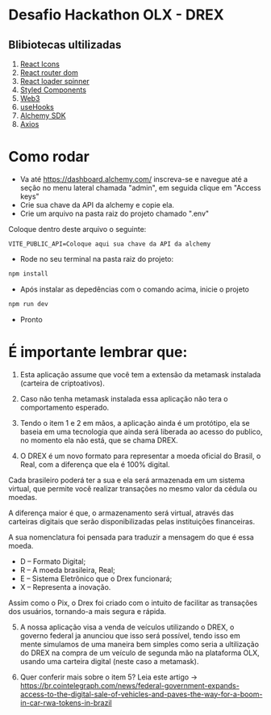 # Desafio Hackathon OLX - DREX

## Blibiotecas ultilizadas

1. [React Icons](https://www.npmjs.com/package/react-icons)
2. [React router dom](https://www.npmjs.com/package/react-router-dom)
3. [React loader spinner](https://www.npmjs.com/package/react-loader-spinner)
4. [Styled Components](https://www.npmjs.com/package/styled-components)
5. [Web3](https://www.npmjs.com/package/web3)
6. [useHooks](https://www.npmjs.com/package/@uidotdev/usehooks)
7. [Alchemy SDK](https://www.npmjs.com/package/alchemy-sdk)
8. [Axios](https://www.npmjs.com/package/axios)

# Como rodar

- Va até https://dashboard.alchemy.com/ inscreva-se e navegue até a seção no menu lateral chamada "admin", em seguida clique em "Access keys"
- Crie sua chave da API da alchemy e copie ela.
- Crie um arquivo na pasta raiz do projeto chamado ".env"

Coloque dentro deste arquivo o seguinte:

```
VITE_PUBLIC_API=Coloque aqui sua chave da API da alchemy 
```

- Rode no seu terminal na pasta raiz do projeto:

```bash
npm install
```

- Após instalar as depedências com o comando acima, inicie o projeto

```bash
npm run dev
```

- Pronto

# É importante lembrar que:

1. Esta aplicação assume que você tem a extensão da metamask instalada (carteira de criptoativos).

2. Caso não tenha metamask instalada essa aplicação não tera o comportamento esperado.

3. Tendo o item 1 e 2 em mãos, a aplicação ainda é um protótipo, ela se baseia em uma tecnologia que ainda será liberada ao acesso do publico, no momento ela não está, que se chama DREX.

4. O DREX é um novo formato para representar a moeda oficial do Brasil, o Real, com a diferença que ela é 100% digital.

Cada brasileiro poderá ter a sua e ela será armazenada em um sistema virtual, que permite você realizar transações no mesmo valor da cédula ou moedas.

A diferença maior é que, o armazenamento será virtual, através das carteiras digitais que serão disponibilizadas pelas instituições financeiras.

A sua nomenclatura foi pensada para traduzir a mensagem do que é essa moeda.

- D – Formato Digital;
- R – A moeda brasileira, Real;
- E – Sistema Eletrônico que o Drex funcionará;
- X – Representa a inovação.

Assim como o Pix, o Drex foi criado com o intuito de facilitar as transações dos usuários, tornando-a mais segura e rápida.

5. A nossa aplicação visa a venda de veículos utilizando o DREX, o governo federal ja anunciou que isso será possível, tendo isso em mente simulamos de uma maneira bem simples como seria a ultilização do DREX na compra de um veículo de segunda mão na plataforma OLX, usando uma carteira digital (neste caso a metamask).

6. Quer conferir mais sobre o item 5? Leia este artigo -> https://br.cointelegraph.com/news/federal-government-expands-access-to-the-digital-sale-of-vehicles-and-paves-the-way-for-a-boom-in-car-rwa-tokens-in-brazil